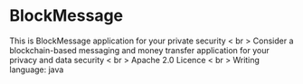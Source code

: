 # BlockMessage
This is BlockMessage application for your private security < br >
Consider a blockchain-based messaging and money transfer application for your privacy and data security < br >
Apache 2.0 Licence < br >
Writing language: java
